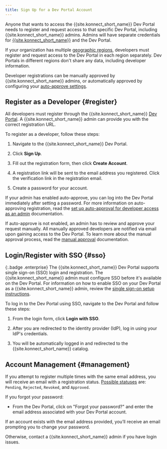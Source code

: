 ```yaml
---
title: Sign Up for a Dev Portal Account
---
```


Anyone that wants to access the {{site.konnect_short_name}} Dev Portal needs to register and request access to that specific Dev Portal, including {{site.konnect_short_name}} admins. Admins will have separate credentials for [{{site.konnect_short_name}}](https://cloud.konghq.com/) and the Dev Portal.

If your organization has multiple [geographic regions](/konnect/regions/), developers must register and request access to the Dev Portal in each region separately. Dev Portals in different regions don't share any data, including developer information.

Developer registrations can be manually approved by {{site.konnect_short_name}} admins, or automatically approved by configuring your [auto-approve settings](/konnect/dev-portal/access-and-approval/auto-approve-devs-apps/).


## Register as a Developer {#register}

All developers must register through the {{site.konnect_short_name}} [Dev Portal](/konnect/dev-portal/access/). A {{site.konnect_short_name}} admin can provide you with the correct registration URL. 

To register as a developer, follow these steps: 

1. Navigate to the {{site.konnect_short_name}} Dev Portal.

2. Click **Sign Up**.

3. Fill out the registration form, then click **Create Account**.

4. A registration link will be sent to the email address you registered. Click the verification link in the registration email. 

5. Create a password for your account.

If your admin has enabled auto-approve, you can log into the Dev Portal immediately after setting a password. For more information on auto-approving registration, read the [set up auto-approval for developer access as an admin](/konnect/dev-portal/access-and-approval/auto-approve-devs-apps/) documentation.

If auto-approve is not enabled, an admin has to review and approve your request manually. All manually approved developers are notified via email upon gaining access to the Dev Portal. To learn more about the manual approval process, read the [manual approval](/konnect/dev-portal/access-and-approval/manage-devs/#approve-dev-reg) documentation.

## Login/Register with SSO {#sso}
{:.badge .enterprise}
The {{site.konnect_short_name}} Dev Portal supports single sign-on (SSO) login and registration. The {{site.konnect_short_name}} admin must configure SSO before it's available on the Dev Portal. For information on how to enable SSO on your Dev Portal as a {{site.konnect_short_name}} admin, review the [single sign-on setup instructions](/konnect/dev-portal/customization/#single-sign-on/). 

To log in to the Dev Portal using SSO, navigate to the Dev Portal and follow these steps: 

1. From the login form, click **Login with SSO**.

2. After you are redirected to the identity provider (IdP), log in using your IdP's credentials.

3. You will be automatically logged in and redirected to the {{site.konnect_short_name}} catalog.

## Account Management {#management}

If you attempt to register multiple times with the same email address, you will receive an email with a registration status. [Possible statuses](/konnect/dev-portal/access-and-approval/manage-devs/#status/) are: `Pending`, `Rejected`, `Revoked`, and `Approved`.

If you forgot your password: 

* From the Dev Portal, click on "Forgot your password?" and enter the email address associated with your Dev Portal account.

If an account exists with the email address provided, you’ll receive an email prompting you to change your password.

Otherwise, contact a {{site.konnect_short_name}} admin if you have login issues.
